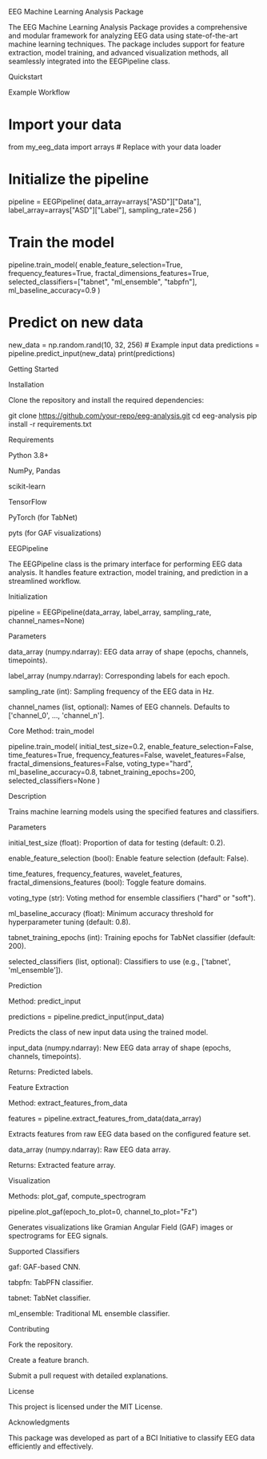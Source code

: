 EEG Machine Learning Analysis Package

The EEG Machine Learning Analysis Package provides a comprehensive and modular framework for analyzing EEG data using state-of-the-art machine learning techniques. The package includes support for feature extraction, model training, and advanced visualization methods, all seamlessly integrated into the EEGPipeline class.

Quickstart

Example Workflow

# Import your data
from my_eeg_data import arrays  # Replace with your data loader

# Initialize the pipeline
pipeline = EEGPipeline(
    data_array=arrays["ASD"]["Data"],
    label_array=arrays["ASD"]["Label"],
    sampling_rate=256
)

# Train the model
pipeline.train_model(
    enable_feature_selection=True,
    frequency_features=True,
    fractal_dimensions_features=True,
    selected_classifiers=["tabnet", "ml_ensemble", "tabpfn"],
    ml_baseline_accuracy=0.9
)

# Predict on new data
new_data = np.random.rand(10, 32, 256)  # Example input data
predictions = pipeline.predict_input(new_data)
print(predictions)

Getting Started

Installation

Clone the repository and install the required dependencies:

git clone https://github.com/your-repo/eeg-analysis.git
cd eeg-analysis
pip install -r requirements.txt

Requirements

Python 3.8+

NumPy, Pandas

scikit-learn

TensorFlow

PyTorch (for TabNet)

pyts (for GAF visualizations)

EEGPipeline

The EEGPipeline class is the primary interface for performing EEG data analysis. It handles feature extraction, model training, and prediction in a streamlined workflow.

Initialization

pipeline = EEGPipeline(data_array, label_array, sampling_rate, channel_names=None)

Parameters

data_array (numpy.ndarray): EEG data array of shape (epochs, channels, timepoints).

label_array (numpy.ndarray): Corresponding labels for each epoch.

sampling_rate (int): Sampling frequency of the EEG data in Hz.

channel_names (list, optional): Names of EEG channels. Defaults to ['channel_0', ..., 'channel_n'].

Core Method: train_model

pipeline.train_model(
    initial_test_size=0.2,
    enable_feature_selection=False,
    time_features=True,
    frequency_features=False,
    wavelet_features=False,
    fractal_dimensions_features=False,
    voting_type="hard",
    ml_baseline_accuracy=0.8,
    tabnet_training_epochs=200,
    selected_classifiers=None
)

Description

Trains machine learning models using the specified features and classifiers.

Parameters

initial_test_size (float): Proportion of data for testing (default: 0.2).

enable_feature_selection (bool): Enable feature selection (default: False).

time_features, frequency_features, wavelet_features, fractal_dimensions_features (bool): Toggle feature domains.

voting_type (str): Voting method for ensemble classifiers ("hard" or "soft").

ml_baseline_accuracy (float): Minimum accuracy threshold for hyperparameter tuning (default: 0.8).

tabnet_training_epochs (int): Training epochs for TabNet classifier (default: 200).

selected_classifiers (list, optional): Classifiers to use (e.g., ['tabnet', 'ml_ensemble']).

Prediction

Method: predict_input

predictions = pipeline.predict_input(input_data)

Predicts the class of new input data using the trained model.

input_data (numpy.ndarray): New EEG data array of shape (epochs, channels, timepoints).

Returns: Predicted labels.

Feature Extraction

Method: extract_features_from_data

features = pipeline.extract_features_from_data(data_array)

Extracts features from raw EEG data based on the configured feature set.

data_array (numpy.ndarray): Raw EEG data array.

Returns: Extracted feature array.

Visualization

Methods: plot_gaf, compute_spectrogram

pipeline.plot_gaf(epoch_to_plot=0, channel_to_plot="Fz")

Generates visualizations like Gramian Angular Field (GAF) images or spectrograms for EEG signals.

Supported Classifiers

gaf: GAF-based CNN.

tabpfn: TabPFN classifier.

tabnet: TabNet classifier.

ml_ensemble: Traditional ML ensemble classifier.

Contributing

Fork the repository.

Create a feature branch.

Submit a pull request with detailed explanations.

License

This project is licensed under the MIT License.

Acknowledgments

This package was developed as part of a BCI Initiative to classify EEG data efficiently and effectively.
